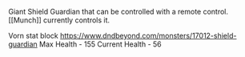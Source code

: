 Giant Shield Guardian that can be controlled with a remote control. [[Munch]] currently controls it.

Vorn stat block
https://www.dndbeyond.com/monsters/17012-shield-guardian
Max Health - 155
Current Health - 56